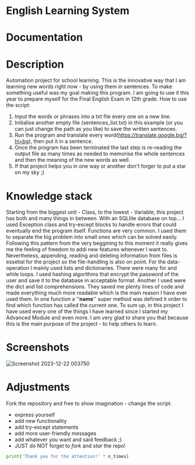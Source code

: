 # English Learning System

# Documentation

# Description #
 Automation project for school learning. This is the innovative way that
 I am learning new words right now - by using them in sentences.
 To make something useful was my goal making this program. I am going to use it this year to prepare myself for the Final English Exam in 12th grade. How to use the script:
1. Input the words or phrases into a txt file every one on a new line.
2. Initialise another empty file (sentences_list.txt) in this example (or you can just change the path as you like) to save the written sentences.
3. Run the program and translate every word(https://translate.google.bg/?hl=bg), then put it in a sentence.
4. Once the program has been terminated the last step is re-reading the output file as many times as needed to memorise the whole sentences and then the meaning of the new words as well.
5. If that project helps you in one way or another don't forger to put a star on my sky ;)

# Knowledge stack #
 Starting from the biggest unit - Class, to the lowest - Variable, this project has both and many things in between.
With an SQLlite database on top... I used Exception class and try-except blocks to handle errors that could eventually
end the program itself. Functions are very common. I used them to separate the big problem into small ones which can be solved
easily. Following this pattern from the very beggining to this moment it really gives me the feeling of freedom to addi new features
whenever I want to. Nevertheless, appending, reading and deleting information from files is essetial for the project so the file-handling
is also on point. For the data-operation I mainly used lists and dictionaries. There were many for and while loops. I used hashing algorithms
that encrypt the password of the user and save it to the database in acceptable format. Another I used were the dict and list comprehensions. 
They saved me plenty lines of code and made everything much more readable which is the main reason I have ever used them. In one function
a ''__name__'' super method was defined it order to find which function has called the current one.
 To sum up, in this project I have used every one of the things I have learned since I started my Advanced Module and even more.
I am very glad to share you that because this is the main purpose of the project - to help others to learn.

# Screenshots #

![Screenshot 2023-12-22 003750](https://github.com/sldimitrov/Projects/assets/135168991/6045bbeb-4a0b-472d-a247-b0f3cfffb2a5)


# Adjustments #
Fork the repository and free to show imagination - change the script.
* express yourself
* add new functionality
* add try-except statements
* add more user-friendly messages
* add whatever you want and said feedback ;)
* JUST do NOT forget to *fork* and *star* the repo!
```python 
print('Thank you for the attention!' * n_times)
```
